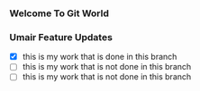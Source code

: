 ### Welcome To Git World 

### Umair Feature Updates

- [x] this is my work that is done in this branch
- [ ] this is my work that is not done in this branch
- [ ] this is my work that is not done in this branch